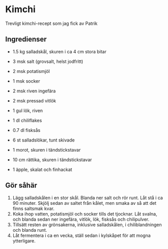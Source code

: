 # Kimchi
Trevligt kimchi-recept som jag fick av Patrik

## Ingredienser
 * 1.5 kg salladskål, skuren i ca 4 cm stora bitar
 * 3 msk salt (grovsalt, helst jodfritt)

 * 2 msk potatismjöl
 * 1 msk socker

 * 2 msk riven ingefära
 * 2 msk pressad vitlök
 * 1 gul lök, riven
 * 1 dl chiliflakes
 * 0.7 dl fisksås

 * 6 st salladslökar, tunt skivade
 * 1 morot, skuren i tändstickstavar
 * 10 cm rättika, skuren i tändstickstavar
 * 1 äpple, skalat och finhackat

## Gör såhär
1. Lägg salladskålen i en stor skål. Blanda ner salt och rör runt. Låt stå i ca
   90 minuter. Skjölj sedan av saltet från kålet, men smaka av så att det finns
   saltsmak kvar.
2. Koka ihop vatten, potatismjöl och socker tills det tjocknar. Låt svalna, och
   blanda sedan ner ingefära, vitlök, lök, fisksås och chilipulver.
3. Tillsätt resten av grönsakerna, inklusive salladskålen, i chiliblandningen
   och blanda runt.
4. Låt fermentera i ca en vecka, ställ sedan i kylskåpet för att mogna
   ytterligare.
